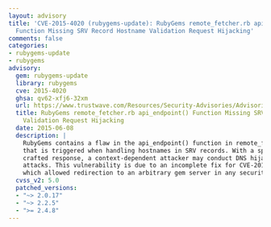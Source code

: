 ```yaml
---
layout: advisory
title: 'CVE-2015-4020 (rubygems-update): RubyGems remote_fetcher.rb api_endpoint()
  Function Missing SRV Record Hostname Validation Request Hijacking'
comments: false
categories:
- rubygems-update
- rubygems
advisory:
  gem: rubygems-update
  library: rubygems
  cve: 2015-4020
  ghsa: qv62-xfj6-32xm
  url: https://www.trustwave.com/Resources/Security-Advisories/Advisories/TWSL2015-009/?fid=6478
  title: RubyGems remote_fetcher.rb api_endpoint() Function Missing SRV Record Hostname
    Validation Request Hijacking
  date: 2015-06-08
  description: |
    RubyGems contains a flaw in the api_endpoint() function in remote_fetcher.rb
    that is triggered when handling hostnames in SRV records. With a specially
    crafted response, a context-dependent attacker may conduct DNS hijacking
    attacks. This vulnerability is due to an incomplete fix for CVE-2015-3900,
    which allowed redirection to an arbitrary gem server in any security domain.
  cvss_v2: 5.0
  patched_versions:
  - "~> 2.0.17"
  - "~> 2.2.5"
  - ">= 2.4.8"
---
```

